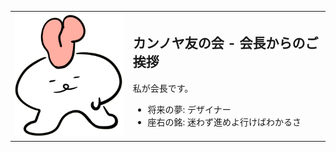 <table>
  <tr>
    <td valign="middle">
      <img src="./assets/atamakuchi-1.gif" width="200" alt="nani" />
    </td>
    <td valign="middle">
      <h2>カンノヤ友の会 - 会長からのご挨拶</h2>
      <p>私が会長です。</p>
      <ul>
        <li>将来の夢: デザイナー</li>
        <li>座右の銘: 迷わず進めよ行けばわかるさ</li>
      </ul>
    </td>
  </tr>
</table>
